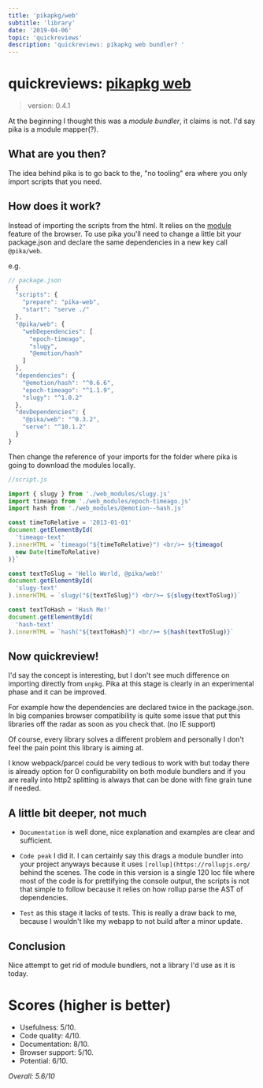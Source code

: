```yaml
---
title: 'pikapkg/web'
subtitle: 'library'
date: '2019-04-06'
topic: 'quickreviews'
description: 'quickreviews: pikapkg web bundler? '
---
```


# quickreviews: [pikapkg web](https://github.com/pikapkg/web)

> version: 0.4.1

At the beginning I thought this was a _module bundler_, it claims is not. I'd say pika is a module mapper(?).

## What are you then?

The idea behind pika is to go back to the, "no tooling" era where you only import scripts that you need.

## How does it work?

Instead of importing the scripts from the html. It relies on the [module](https://developer.mozilla.org/es/docs/Web/JavaScript/Referencia/Sentencias/import) feature of the browser. To use pika you'll need to change a little bit your package.json and declare the same dependencies in a new key call `@pika/web`.

e.g.

```javascript
// package.json
  {
  "scripts": {
    "prepare": "pika-web",
    "start": "serve ./"
  },
  "@pika/web": {
    "webDependencies": [
      "epoch-timeago",
      "slugy",
      "@emotion/hash"
    ]
  },
  "dependencies": {
    "@emotion/hash": "^0.6.6",
    "epoch-timeago": "^1.1.9",
    "slugy": "^1.0.2"
  },
  "devDependencies": {
    "@pika/web": "^0.3.2",
    "serve": "^10.1.2"
  }
}
```

Then change the reference of your imports for the folder where pika is going to download the modules locally.

```javascript
//script.js

import { slugy } from './web_modules/slugy.js'
import timeago from './web_modules/epoch-timeago.js'
import hash from './web_modules/@emotion--hash.js'

const timeToRelative = '2013-01-01'
document.getElementById(
  'timeago-text'
).innerHTML = `timeago("${timeToRelative}") <br/>➡️ ${timeago(
  new Date(timeToRelative)
)}`

const textToSlug = 'Hello World, @pika/web!'
document.getElementById(
  'slugy-text'
).innerHTML = `slugy("${textToSlug}") <br/>➡️ ${slugy(textToSlug)}`

const textToHash = 'Hash Me!'
document.getElementById(
  'hash-text'
).innerHTML = `hash("${textToHash}") <br/>➡️ ${hash(textToSlug)}`
```

## Now quickreview!

I'd say the concept is interesting, but I don't see much difference on importing directly from `unpkg`. Pika at this stage is clearly in an experimental phase and it can be improved.

For example how the dependencies are declared twice in the package.json. In big companies browser compatibility is quite some issue that put this libraries off the radar as soon as you check that. (no IE support)

Of course, every library solves a different problem and personally I don't feel the pain point this library is aiming at.

I know webpack/parcel could be very tedious to work with but today there is already option for 0 configurability on both module bundlers and if you are really into http2 splitting is always that can be done with fine grain tune if needed.

## A little bit deeper, not much

- `Documentation` is well done, nice explanation and examples are clear and sufficient.

- `Code peak` I did it. I can certainly say this drags a module bundler into your project anyways because it uses `[rollup](https://rollupjs.org/` behind the scenes. The code in this version is a single 120 loc file where most of the code is for prettifying the console output, the scripts is not that simple to follow because it relies on how rollup parse the AST of dependencies.

- `Test` as this stage it lacks of tests. This is really a draw back to me, because I wouldn't like my webapp to not build after a minor update.

## Conclusion

Nice attempt to get rid of module bundlers, not a library I'd use as it is today.

# Scores (higher is better)

- Usefulness: 5/10.
- Code quality: 4/10.
- Documentation: 8/10.
- Browser support: 5/10.
- Potential: 6/10.

_Overall: 5.6/10_
